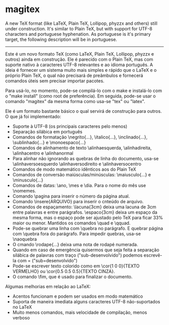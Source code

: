 # magitex

A new TeX format (like LaTeX, Plain TeX, Lollipop, phyzzx and others) still under construction. It's similar to Plain TeX, but with support for UTF-8 characters and portuguese hyphenation. As portuguese is it's primary target, the following description will be in portuguese.

-----

Este é um novo formato TeX (como LaTeX, Plain TeX, Lollipop, phyzzx e outros) ainda em construção. Ele é parecido com o Plain TeX, mas com suporte nativo à caracteres UTF-8 relevantes e ao idioma português. A ideia é fornecer um sistema muito mais simples e rápido que o LaTeX e o próprio Plain TeX, o qual não precisará de preâmbulos e fornecerá comandos úteis sem precisar importar pacotes.

Para usá-lo, no momento, pode-se compilá-lo com o make e instalá-lo com o "make install" (como root de preferência). Em seguida, pode-se usar o comando "magitex" da mesma forma como usa-se "tex" ou "latex".

Ele é um formato bastante básico o qual servirá de construção para outros. O que já foi implementado:

* Suporte à UTF-8 (os principais caracteres pelo menos)
* Separação silábica em português
* Comandos de formatação \negrito{...}, \italico{...}, \inclinado{...}, \sublinhado{...} e \monoespaco{...}
* Comandos de alinhamento de texto \alinhaesquerda, \alinhadireita, \alinhacentro e \alinhanormal
* Para alinhar não ignorando as quebras de linha do documento, usa-se \alinhaversoesquerdo \alinhaversodireito e \alinhaversocentro
* Comandos de modo matemático idênticos aos do Plain TeX
* Comandos de conversão maiúsculas/minúsculas: \maiusculo{...} e \minusculo{...}
* Comandos de datas: \ano, \mes e \dia. Para o nome do mês use \nomemes.
* Comando \pagina para inserir o número da página atual.
* Comando \insere{ARQUIVO} para inserir o cnteúdo de arquivo.
* Comandos de espaçamento: \lacuna{3cm} deixa uma lacuna de 3cm entre palavras e entre parágrafos. \espaco{3cm} deixa um espaço da mesma forma, mas o espaço pode ser ajustado pelo TeX para ficar 33% maior ou menor. Mantidos os comandos \quad e \qquad.
* Pode-se quebrar uma linha com \quebra no parágrafo. E quebrar página com \quebra fora do parágrafo. Para impedir quebras, usa-se \naoquebra
* O cmando \rodape{...} deixa uma nota de rodapé numerada.
* Quando em caso de emergência quisermos que seja feita a separação silábica de palavras com traço ("sub-desenvolvido") podemos escrevê-la com \= ("sub\=desenvolvido")
* Pode-se escrever texto colorido como em \cor{1 0 0}{TEXTO VERMELHO} ou \cor{0.5 0.5 0.5}{TEXTO CINZA}.
* O comando \fim, que é usado para finalizar o documento.

Algumas melhorias em relação ao LaTeX:

* Acentos funcionam e podem ser usados em modo matemático
* Suporta de maneira imediata alguns caracteres UTF-8 não-suportados no LaTeX
* Muito menos comandos, mais velocidade de compilação, menos verboso
